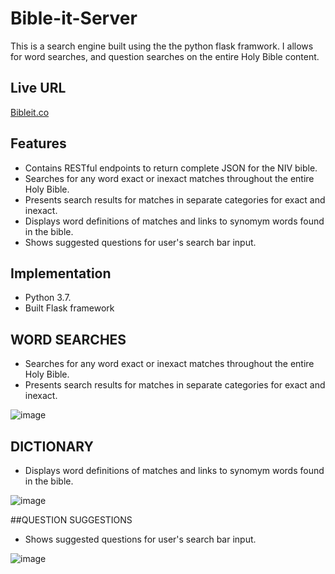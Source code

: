 # Bible-it-Server
This is a search engine built using the the python flask framwork.  I allows for word searches, and question searches on the entire Holy Bible
content.

## Live URL
[Bibleit.co](https://www.bibleit.co/)

## Features
- Contains RESTful endpoints to return complete JSON for the NIV bible. 
- Searches for any word exact or inexact matches throughout the entire Holy Bible.
- Presents search results for matches in separate categories for exact and inexact.
-  Displays word definitions of matches and links to synomym words found in the bible.
-  Shows suggested questions for user's search bar input.

## Implementation
- Python 3.7.
- Built Flask framework

## WORD SEARCHES 
- Searches for any word exact or inexact matches throughout the entire Holy Bible.
- Presents search results for matches in separate categories for exact and inexact.

![image](https://user-images.githubusercontent.com/20021751/75855809-ecae7800-5da7-11ea-9f99-8c024c8b70b3.png)


## DICTIONARY

- Displays word definitions of matches and links to synomym words found in the bible.

![image](https://user-images.githubusercontent.com/20021751/75856079-765e4580-5da8-11ea-8e84-7f74f5b8b6e7.png)

##QUESTION SUGGESTIONS

-  Shows suggested questions for user's search bar input.

![image](https://user-images.githubusercontent.com/20021751/75856234-c806d000-5da8-11ea-87eb-55c172118fb1.png)


